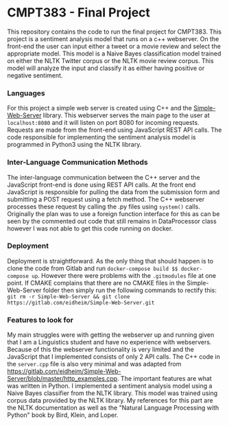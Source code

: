 # CMPT383 - Final Project

This repository contains the code to run the final project for CMPT383.
This project is a sentiment analysis model that runs on a c++ webserver. On the front-end the user can input either a tweet or a movie review and select the appropriate model. This model is a Naive Bayes classification model trained on either the NLTK Twitter corpus or the NLTK movie review corpus. This model will analyze the input and classify it as either having positive or negative sentiment.

### Languages

For this project a simple web server is created using C++ and the [Simple-Web-Server](https://gitlab.com/eidheim/Simple-Web-Server) library.  This webserver serves the main page to the user at `localhost:8080` and it will listen on port 8080 for incoming requests. Requests are made from the front-end using JavaScript REST API calls. The code responsible for implementing the sentiment analysis model is programmed in Python3 using the NLTK library.

### Inter-Language Communication Methods

The inter-language communication between the C++ server and the JavaScript front-end is done using REST API calls. At the front end JavaScript is responsible for pulling the data from the submission form and submitting a POST request using a fetch method. The C++ webserver processes these request by calling the .py files using `system()` calls. Originally the plan was to use a foreign function interface for this as can be seen by the commented out code that still remains in DataProcessor class however I was not able to get this code running on docker. 

### Deployment
Deployment is straightforward. As the only thing that should happen is to clone the code from Gitlab and run `docker-compose build $$ docker-compose up`. However there were problems with the `.gitmodules` file at one point. If CMAKE complains that there are no CMAKE files in the Simple-Web-Server folder then simply run the following commands to rectify this: `git rm -r Simple-Web-Server && git clone https://gitlab.com/eidheim/Simple-Web-Server.git` 

### Features to look for

My main struggles were with getting the webserver up and running given that I am a Linguistics student and have no experience with webservers. Because of this the webserver functionality is very limited and the JavaScript that I implemented consists of only 2 API calls. The C++ code in the `server.cpp` file is also very minimal and was adapted from https://gitlab.com/eidheim/Simple-Web-Server/blob/master/http_examples.cpp. The important features are what was written in Python. I implemented a sentiment analysis model using a Naive Bayes classifier from the NLTK library. This model was trained using corpus data provided by the NLTK library.  My references for this part are the NLTK documentation as well as the "Natural Language Processing with Python" book by Bird, Klein, and Loper.

